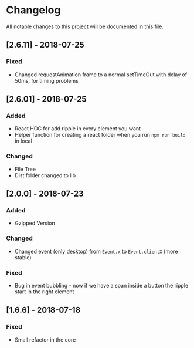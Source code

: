 # Changelog
All notable changes to this project will be documented in this file.

## [2.6.11] - 2018-07-25
### Fixed
- Changed requestAnimation frame to a normal setTimeOut with delay of 50ms, for timing problems

## [2.6.01] - 2018-07-25
### Added
- React HOC for add ripple in every element you want
- Helper function for creating a react folder when you run ```npm run build``` in local

### Changed
- File Tree
- Dist folder changed to lib

## [2.0.0] - 2018-07-23
### Added
- Gzipped Version

### Changed
- Changed event (only desktop) from ```Event.x``` to ```Event.clientX``` (more stable)

### Fixed
- Bug in event bubbling - now if we have a span inside a button the ripple start in the right element

## [1.6.6] - 2018-07-18

### Fixed
- Small refactor in the core